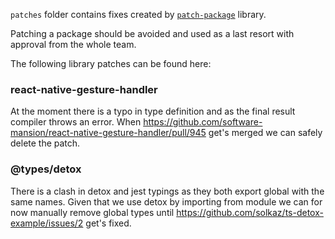 `patches` folder contains fixes created by
[`patch-package`](https://www.npmjs.com/package/patch-package) library.

Patching a package should be avoided and used as a last resort with approval from the whole team.

The following library patches can be found here:

### react-native-gesture-handler

At the moment there is a typo in type definition and as the final result compiler throws an error.
When https://github.com/software-mansion/react-native-gesture-handler/pull/945 get's merged we can
safely delete the patch.

### @types/detox

There is a clash in detox and jest typings as they both export global with the same names. Given
that we use detox by importing from module we can for now manually remove global types until
https://github.com/solkaz/ts-detox-example/issues/2 get's fixed.
